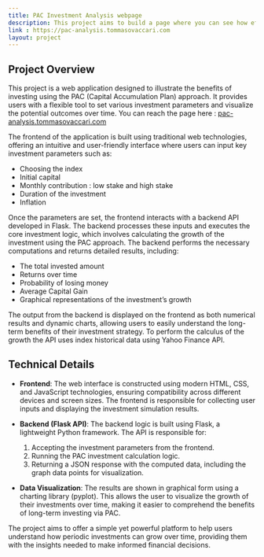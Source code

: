```yaml
---
title: PAC Investment Analysis webpage
description: This project aims to build a page where you can see how effective can be to invest with the PAC approach.
link : https://pac-analysis.tommasovaccari.com
layout: project
---
```

## Project Overview

This project is a web application designed to illustrate the benefits of investing using the PAC (Capital Accumulation Plan) approach. It provides users with a flexible tool to set various investment parameters and visualize the potential outcomes over time. You can reach the page here : [pac-analysis.tommasovaccari.com](https://pac-analysis.tommasovaccari.com)

The frontend of the application is built using traditional web technologies, offering an intuitive and user-friendly interface where users can input key investment parameters such as:

- Choosing the index
- Initial capital
- Monthly contribution : low stake and high stake
- Duration of the investment
- Inflation

Once the parameters are set, the frontend interacts with a backend API developed in Flask. The backend processes these inputs and executes the core investment logic, which involves calculating the growth of the investment using the PAC approach. The backend performs the necessary computations and returns detailed results, including:

- The total invested amount
- Returns over time
- Probability of losing money
- Average Capital Gain
- Graphical representations of the investment’s growth

The output from the backend is displayed on the frontend as both numerical results and dynamic charts, allowing users to easily understand the long-term benefits of their investment strategy. To perform the calculus of the growth the API uses index historical data using Yahoo Finance API.

## Technical Details

- **Frontend**: The web interface is constructed using modern HTML, CSS, and JavaScript technologies, ensuring compatibility across different devices and screen sizes. The frontend is responsible for collecting user inputs and displaying the investment simulation results.
  
- **Backend (Flask API)**: The backend logic is built using Flask, a lightweight Python framework. The API is responsible for:
  1. Accepting the investment parameters from the frontend.
  2. Running the PAC investment calculation logic.
  3. Returning a JSON response with the computed data, including the graph data points for visualization.
  
- **Data Visualization**: The results are shown in graphical form using a charting library (pyplot). This allows the user to visualize the growth of their investments over time, making it easier to comprehend the benefits of long-term investing via PAC.

The project aims to offer a simple yet powerful platform to help users understand how periodic investments can grow over time, providing them with the insights needed to make informed financial decisions.
